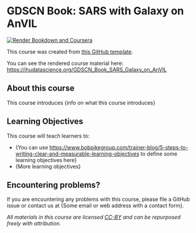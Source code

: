 # GDSCN Book: SARS with Galaxy on AnVIL 

[![Render Bookdown and Coursera](https://github.com/jhudsl/DaSL_Course_Template_Bookdown/actions/workflows/render-bookdown.yml/badge.svg)](https://github.com/jhudsl/DaSL_Course_Template_Bookdown/actions/workflows/render-bookdown.yml)

This course was created from [this GitHub template](https://github.com/jhudsl/DaSL_Course_Template_Bookdown).

You can see the rendered course material here: https://jhudatascience.org/GDSCN_Book_SARS_Galaxy_on_AnVIL 

## About this course

This course introduces {info on what this course introduces}

## Learning Objectives

This course will teach learners to:  

- {You can use https://www.bobpikegroup.com/trainer-blog/5-steps-to-writing-clear-and-measurable-learning-objectives to define some learning objectives here}
- {More learning objectives}

## Encountering problems?

If you are encountering any problems with this course, please file a GitHub issue or contact us at {Some email or web address with a contact form}.

_All materials in this course are licensed [CC-BY](https://tldrlegal.com/license/creative-commons-attribution-(cc)) and can be repurposed freely with attribution._
